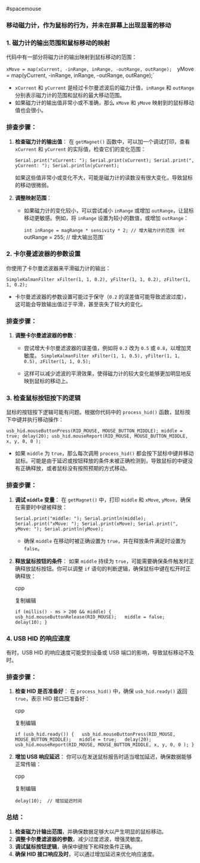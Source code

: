 #spacemouse

### 移动磁力计，作为鼠标的行为，并未在屏幕上出现显著的移动
### 1. **磁力计的输出范围和鼠标移动的映射**

代码中有一部分将磁力计的输出映射到鼠标移动的范围：

`xMove = map(xCurrent, -inRange, inRange, -outRange, outRange); 
`yMove = map(yCurrent, -inRange, inRange, -outRange, outRange);`

- `xCurrent` 和 `yCurrent` 是经过卡尔曼滤波后的磁力计值，`inRange` 和 `outRange` 分别表示磁力计的范围和鼠标的最大移动范围。
- 如果磁力计的输出值非常小或不准确，那么 `xMove` 和 `yMove` 映射到的鼠标移动值也会很小。

### 排查步骤：

1. **检查磁力计的输出值**： 在 `getMagnet()` 函数中，可以加一个调试打印，查看 `xCurrent` 和 `yCurrent` 的实际值，检查它们的变化范围：
  
    `Serial.print("xCurrent: "); Serial.print(xCurrent); Serial.print(", yCurrent: "); Serial.println(yCurrent);`
    
    如果这些值非常小或变化不大，可能是磁力计的读数没有很大变化，导致鼠标的移动很微弱。
    
2. **调整映射范围**：
    
    - 如果磁力计的变化较小，可以尝试减小 `inRange` 或增加 `outRange`，让鼠标移动更敏感。例如，将 `inRange` 设置为较小的数值，或增加 `outRange`：
        
        
        `int inRange = magRange * sensivity * 2; // 增大磁力计的范围 `
         int outRange = 255; // 增大输出范围`
        

### 2. **卡尔曼滤波器的参数设置**

你使用了卡尔曼滤波器来平滑磁力计的输出：


`SimpleKalmanFilter xFilter(1, 1, 0.2), yFilter(1, 1, 0.2), zFilter(1, 1, 0.2);`

- 卡尔曼滤波器的参数设置可能过于保守（`0.2` 的误差值可能导致滤波过度），这可能会导致输出值过于平滑，甚至丧失了较大的变化。

### 排查步骤：

1. **调整卡尔曼滤波器的参数**：
    
    - 尝试增大卡尔曼滤波器的误差值，例如将 `0.2` 改为 `0.5` 或 `0.8`，以增加灵敏度。
    `SimpleKalmanFilter xFilter(1, 1, 0.5), yFilter(1, 1, 0.5), zFilter(1, 1, 0.5);`
    
    - 这样可以减少滤波的平滑效果，使得磁力计的较大变化能够更加明显地反映到鼠标的移动上。

### 3. **检查鼠标按钮按下的逻辑**

鼠标的按钮按下逻辑可能有问题。根据你代码中的 `process_hid()` 函数，鼠标按下中键并执行移动操作：

`usb_hid.mouseButtonPress(RID_MOUSE, MOUSE_BUTTON_MIDDLE); middle = true; delay(20); usb_hid.mouseReport(RID_MOUSE, MOUSE_BUTTON_MIDDLE, x, y, 0, 0 );`

- 如果 `middle` 为 `true`，那么每次调用 `process_hid()` 都会按下鼠标中键并移动鼠标。可能是由于延迟或按钮释放的条件未被正确检测到，导致鼠标的中键没有正确释放，或者鼠标没有按照预期的方式移动。

### 排查步骤：

1. **调试 `middle` 变量**： 在 `getMagnet()` 中，打印 `middle` 和 `xMove`, `yMove`，确保在需要时中键被释放：
    
    `Serial.print("middle: "); Serial.println(middle); Serial.print("xMove: "); Serial.print(xMove); Serial.print(", yMove: "); Serial.println(yMove);`
    
    - 确保 `middle` 在移动时被正确设置为 `true`，并在释放条件满足时设置为 `false`。
2. **释放鼠标按钮的条件**： 如果 `middle` 持续为 `true`，可能需要确保条件触发时正确释放鼠标按钮。你可以调整 `if` 语句的判断逻辑，确保鼠标中键在松开时正确释放：
    
    cpp
    
    复制编辑
    
    `if (millis() - ms > 200 && middle) {   usb_hid.mouseButtonRelease(RID_MOUSE);   middle = false;   delay(10); }`
    

### 4. **USB HID 的响应速度**

有时，USB HID 的响应速度可能受到设备或 USB 端口的影响，导致鼠标移动不及时。

### 排查步骤：

1. **检查 HID 是否准备好**： 在 `process_hid()` 中，确保 `usb_hid.ready()` 返回 `true`，表示 HID 接口已准备好：
    
    cpp
    
    复制编辑
    
    `if (usb_hid.ready()) {   usb_hid.mouseButtonPress(RID_MOUSE, MOUSE_BUTTON_MIDDLE);   middle = true;   delay(20);   usb_hid.mouseReport(RID_MOUSE, MOUSE_BUTTON_MIDDLE, x, y, 0, 0 ); }`
    
2. **增加 USB 响应延迟**： 你可以在发送鼠标报告时适当增加延迟，确保数据能够正常传输：
    
    cpp
    
    复制编辑
    
    `delay(10);  // 增加延迟时间`
    

### 总结：

1. **检查磁力计输出范围**，并确保数据足够大以产生明显的鼠标移动。
2. **调整卡尔曼滤波器的参数**，减少过度滤波，增强灵敏度。
3. **调试鼠标按钮逻辑**，确保中键按下和释放条件正确。
4. **确保 HID 接口响应及时**，可以通过增加延迟来优化响应速度。